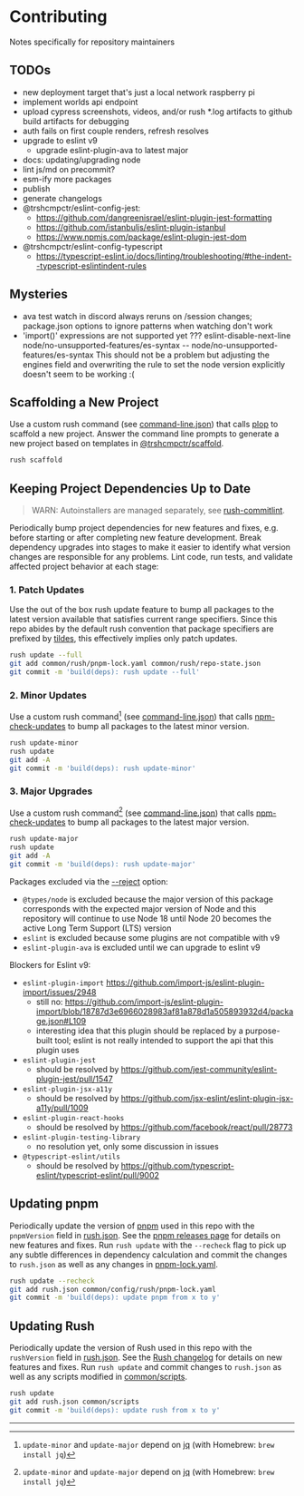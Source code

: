 # Contributing

Notes specifically for repository maintainers

## TODOs

* new deployment target that's just a local network raspberry pi
* implement worlds api endpoint
* upload cypress screenshots, videos, and/or
rush *.log artifacts to github build artifacts for debugging
* auth fails on first couple renders, refresh resolves
* upgrade to eslint v9
  * upgrade eslint-plugin-ava to latest major
* docs: updating/upgrading node
* lint js/md on precommit?
* esm-ify more packages
* publish
* generate changelogs
* @trshcmpctr/eslint-config-jest:
  * <https://github.com/dangreenisrael/eslint-plugin-jest-formatting>
  * <https://github.com/istanbuljs/eslint-plugin-istanbul>
  * <https://www.npmjs.com/package/eslint-plugin-jest-dom>
* @trshcmpctr/eslint-config-typescript
  * <https://typescript-eslint.io/docs/linting/troubleshooting/#the-indent--typescript-eslintindent-rules>

## Mysteries

* ava test watch in discord always reruns on /session changes;
package.json options to ignore patterns when watching don't work
* 'import()' expressions are not supported yet ???
eslint-disable-next-line node/no-unsupported-features/es-syntax -- node/no-unsupported-features/es-syntax
This should not be a problem but adjusting the engines field
and overwriting the rule to set the node version explicitly
doesn't seem to be working :(

## Scaffolding a New Project

Use a custom rush command (see [command-line.json]) that calls [plop] to
scaffold a new project. Answer the command line prompts to generate a
new project based on templates in [@trshcmpctr/scaffold].

```sh
rush scaffold
```

## Keeping Project Dependencies Up to Date

> WARN: Autoinstallers are managed separately, see [rush-commitlint].

Periodically bump project dependencies for new features and fixes,
e.g. before starting or after completing new feature development.
Break dependency upgrades into stages to make it easier to identify what
version changes are responsible for any problems.
Lint code, run tests, and validate affected project behavior at each
stage:

### 1. Patch Updates

Use the out of the box rush update feature to bump all packages to the
latest version available that satisfies current range specifiers.
Since this repo abides by the default rush convention that package
specifiers are prefixed by [tildes], this effectively implies only patch
updates.

```sh
rush update --full
git add common/rush/pnpm-lock.yaml common/rush/repo-state.json
git commit -m 'build(deps): rush update --full'
```

### 2. Minor Updates

Use a custom rush command[^1] (see [command-line.json]) that calls
[npm-check-updates] to bump all packages to the latest minor version.

```sh
rush update-minor
rush update
git add -A
git commit -m 'build(deps): rush update-minor'
```

### 3. Major Upgrades

Use a custom rush command[^1] (see [command-line.json]) that calls
[npm-check-updates] to bump all packages to the latest major version.

```sh
rush update-major
rush update
git add -A
git commit -m 'build(deps): rush update-major'
```

Packages excluded via the [--reject] option:

* `@types/node` is excluded because the major version of this package
corresponds with the expected major version of Node and this repository
will continue to use Node 18 until Node 20 becomes the active Long Term
Support (LTS) version
* `eslint` is excluded because some plugins are not compatible with v9
* `eslint-plugin-ava` is excluded until we can upgrade to eslint v9

Blockers for Eslint v9:

* `eslint-plugin-import` <https://github.com/import-js/eslint-plugin-import/issues/2948>
  * still no: <https://github.com/import-js/eslint-plugin-import/blob/18787d3e6966028983af81a878d1a505893932d4/package.json#L109>
  * interesting idea that this plugin should be replaced by a purpose-built tool;
  eslint is not really intended to support the api that this plugin uses
* `eslint-plugin-jest`
  * should be resolved by <https://github.com/jest-community/eslint-plugin-jest/pull/1547>
* `eslint-plugin-jsx-a11y`
  * should be resolved by <https://github.com/jsx-eslint/eslint-plugin-jsx-a11y/pull/1009>
* `eslint-plugin-react-hooks`
  * should be resolved by <https://github.com/facebook/react/pull/28773>
* `eslint-plugin-testing-library`
  * no resolution yet, only some discussion in issues
* `@typescript-eslint/utils`
  * should be resolved by <https://github.com/typescript-eslint/typescript-eslint/pull/9002>

## Updating pnpm

Periodically update the version of [pnpm] used in this repo with the
`pnpmVersion` field in [rush.json].
See the [pnpm releases page] for details on new features and fixes.
Run `rush update` with the `--recheck` flag to pick up any subtle
differences in dependency calculation and commit the changes to
`rush.json` as well as any changes in [pnpm-lock.yaml].

```sh
rush update --recheck
git add rush.json common/config/rush/pnpm-lock.yaml
git commit -m 'build(deps): update pnpm from x to y'
```

## Updating Rush

Periodically update the version of Rush used in this repo with the
`rushVersion` field in [rush.json].
See the [Rush changelog] for details on new features and fixes.
Run `rush update` and commit changes to `rush.json` as well as any
scripts modified in [common/scripts].

```sh
rush update
git add rush.json common/scripts
git commit -m 'build(deps): update rush from x to y'
```

---

[^1]: `update-minor` and `update-major` depend on [jq](https://stedolan.github.io/jq/)
(with Homebrew: `brew install jq`)

[--reject]: https://www.npmjs.com/package/npm-check-updates#reject
[@trshcmpctr/scaffold]: ./scaffold
[command-line.json]: ./common/config/rush/command-line.json
[common/scripts]: ./common/scripts
[npm-check-updates]: https://www.npmjs.com/package/npm-check-updates
[plop]: https://www.npmjs.com/package/plop
[pnpm releases page]: https://github.com/pnpm/pnpm/releases
[pnpm-lock.yaml]: ./common/config/rush/pnpm-lock.yaml
[pnpm]: https://www.npmjs.com/package/pnpm
[Rush changelog]: https://github.com/microsoft/rushstack/blob/main/apps/rush/CHANGELOG.md
[rush-commitlint]: ./common/autoinstallers/rush-commitlint/README.md
[rush.json]: ./rush.json
[tildes]: https://github.com/npm/node-semver?tab=readme-ov-file#tilde-ranges-123-12-1
